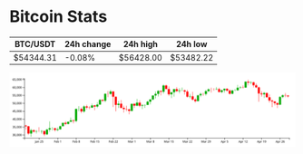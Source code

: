 # Bitcoin Stats

BTC/USDT|24h change|24h high|24h low|
|---|---|---|---|
|$54344.31|-0.08%|$56428.00|$53482.22|

<img src="./chart.svg">
